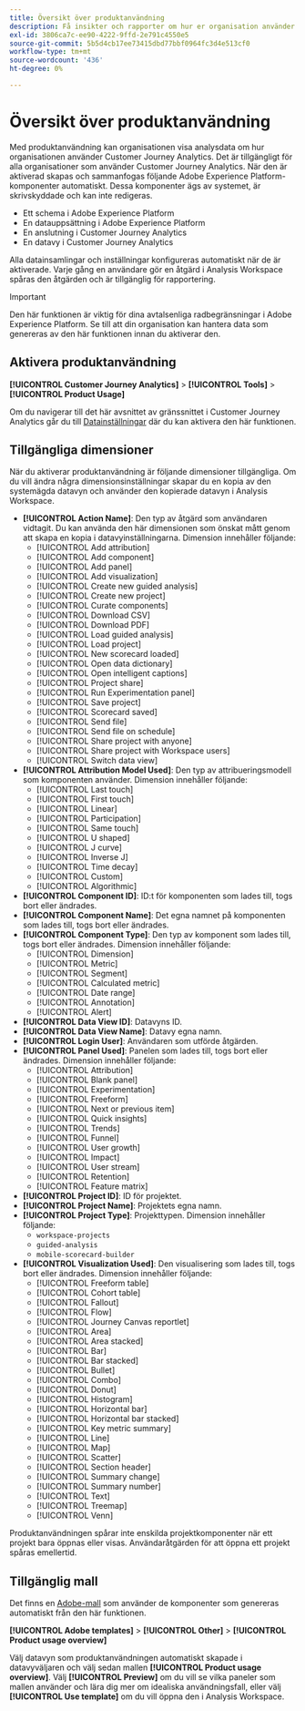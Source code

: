 ```yaml
---
title: Översikt över produktanvändning
description: Få insikter och rapporter om hur er organisation använder Customer Journey Analytics.
exl-id: 3806ca7c-ee90-4222-9ffd-2e791c4550e5
source-git-commit: 5b5d4cb17ee73415dbd77bbf0964fc3d4e513cf0
workflow-type: tm+mt
source-wordcount: '436'
ht-degree: 0%

---
```


# Översikt över produktanvändning

Med produktanvändning kan organisationen visa analysdata om hur organisationen använder Customer Journey Analytics. Det är tillgängligt för alla organisationer som använder Customer Journey Analytics. När den är aktiverad skapas och sammanfogas följande Adobe Experience Platform-komponenter automatiskt. Dessa komponenter ägs av systemet, är skrivskyddade och kan inte redigeras.

* Ett schema i Adobe Experience Platform
* En datauppsättning i Adobe Experience Platform
* En anslutning i Customer Journey Analytics
* En datavy i Customer Journey Analytics

Alla datainsamlingar och inställningar konfigureras automatiskt när de är aktiverade. Varje gång en användare gör en åtgärd i Analysis Workspace spåras den åtgärden och är tillgänglig för rapportering.

>[!IMPORTANT]
>
>Den här funktionen är viktig för dina avtalsenliga radbegränsningar i Adobe Experience Platform. Se till att din organisation kan hantera data som genereras av den här funktionen innan du aktiverar den.

## Aktivera produktanvändning

**[!UICONTROL Customer Journey Analytics]** > **[!UICONTROL Tools]** > **[!UICONTROL Product Usage]**

Om du navigerar till det här avsnittet av gränssnittet i Customer Journey Analytics går du till [Datainställningar](data-settings.md) där du kan aktivera den här funktionen.

## Tillgängliga dimensioner

När du aktiverar produktanvändning är följande dimensioner tillgängliga. Om du vill ändra några dimensionsinställningar skapar du en kopia av den systemägda datavyn och använder den kopierade datavyn i Analysis Workspace.

* **[!UICONTROL Action Name]**: Den typ av åtgärd som användaren vidtagit. Du kan använda den här dimensionen som önskat mått genom att skapa en kopia i datavyinställningarna. Dimension innehåller följande:
   * [!UICONTROL Add attribution]
   * [!UICONTROL Add component]
   * [!UICONTROL Add panel]
   * [!UICONTROL Add visualization]
   * [!UICONTROL Create new guided analysis]
   * [!UICONTROL Create new project]
   * [!UICONTROL Curate components]
   * [!UICONTROL Download CSV]
   * [!UICONTROL Download PDF]
   * [!UICONTROL Load guided analysis]
   * [!UICONTROL Load project]
   * [!UICONTROL New scorecard loaded]
   * [!UICONTROL Open data dictionary]
   * [!UICONTROL Open intelligent captions]
   * [!UICONTROL Project share]
   * [!UICONTROL Run Experimentation panel]
   * [!UICONTROL Save project]
   * [!UICONTROL Scorecard saved]
   * [!UICONTROL Send file]
   * [!UICONTROL Send file on schedule]
   * [!UICONTROL Share project with anyone]
   * [!UICONTROL Share project with Workspace users]
   * [!UICONTROL Switch data view]
* **[!UICONTROL Attribution Model Used]**: Den typ av attribueringsmodell som komponenten använder. Dimension innehåller följande:
   * [!UICONTROL Last touch]
   * [!UICONTROL First touch]
   * [!UICONTROL Linear]
   * [!UICONTROL Participation]
   * [!UICONTROL Same touch]
   * [!UICONTROL U shaped]
   * [!UICONTROL J curve]
   * [!UICONTROL Inverse J]
   * [!UICONTROL Time decay]
   * [!UICONTROL Custom]
   * [!UICONTROL Algorithmic]
* **[!UICONTROL Component ID]**: ID:t för komponenten som lades till, togs bort eller ändrades.
* **[!UICONTROL Component Name]**: Det egna namnet på komponenten som lades till, togs bort eller ändrades.
* **[!UICONTROL Component Type]**: Den typ av komponent som lades till, togs bort eller ändrades. Dimension innehåller följande:
   * [!UICONTROL Dimension]
   * [!UICONTROL Metric]
   * [!UICONTROL Segment]
   * [!UICONTROL Calculated metric]
   * [!UICONTROL Date range]
   * [!UICONTROL Annotation]
   * [!UICONTROL Alert]
* **[!UICONTROL Data View ID]**: Datavyns ID.
* **[!UICONTROL Data View Name]**: Datavy egna namn.
* **[!UICONTROL Login User]**: Användaren som utförde åtgärden.
* **[!UICONTROL Panel Used]**: Panelen som lades till, togs bort eller ändrades. Dimension innehåller följande:
   * [!UICONTROL Attribution]
   * [!UICONTROL Blank panel]
   * [!UICONTROL Experimentation]
   * [!UICONTROL Freeform]
   * [!UICONTROL Next or previous item]
   * [!UICONTROL Quick insights]
   * [!UICONTROL Trends]
   * [!UICONTROL Funnel]
   * [!UICONTROL User growth]
   * [!UICONTROL Impact]
   * [!UICONTROL User stream]
   * [!UICONTROL Retention]
   * [!UICONTROL Feature matrix]
* **[!UICONTROL Project ID]**: ID för projektet.
* **[!UICONTROL Project Name]**: Projektets egna namn.
* **[!UICONTROL Project Type]**: Projekttypen. Dimension innehåller följande:
   * `workspace-projects`
   * `guided-analysis`
   * `mobile-scorecard-builder`
* **[!UICONTROL Visualization Used]**: Den visualisering som lades till, togs bort eller ändrades. Dimension innehåller följande:
   * [!UICONTROL Freeform table]
   * [!UICONTROL Cohort table]
   * [!UICONTROL Fallout]
   * [!UICONTROL Flow]
   * [!UICONTROL Journey Canvas reportlet]
   * [!UICONTROL Area]
   * [!UICONTROL Area stacked]
   * [!UICONTROL Bar]
   * [!UICONTROL Bar stacked]
   * [!UICONTROL Bullet]
   * [!UICONTROL Combo]
   * [!UICONTROL Donut]
   * [!UICONTROL Histogram]
   * [!UICONTROL Horizontal bar]
   * [!UICONTROL Horizontal bar stacked]
   * [!UICONTROL Key metric summary]
   * [!UICONTROL Line]
   * [!UICONTROL Map]
   * [!UICONTROL Scatter]
   * [!UICONTROL Section header]
   * [!UICONTROL Summary change]
   * [!UICONTROL Summary number]
   * [!UICONTROL Text]
   * [!UICONTROL Treemap]
   * [!UICONTROL Venn]

Produktanvändningen spårar inte enskilda projektkomponenter när ett projekt bara öppnas eller visas. Användaråtgärden för att öppna ett projekt spåras emellertid.

## Tillgänglig mall

Det finns en [Adobe-mall](/help/analysis-workspace/templates/use-templates.md) som använder de komponenter som genereras automatiskt från den här funktionen.

**[!UICONTROL Adobe templates]** > **[!UICONTROL Other]** > **[!UICONTROL Product usage overview]**

Välj datavyn som produktanvändningen automatiskt skapade i datavyväljaren och välj sedan mallen **[!UICONTROL Product usage overview]**. Välj **[!UICONTROL Preview]** om du vill se vilka paneler som mallen använder och lära dig mer om idealiska användningsfall, eller välj **[!UICONTROL Use template]** om du vill öppna den i Analysis Workspace.
